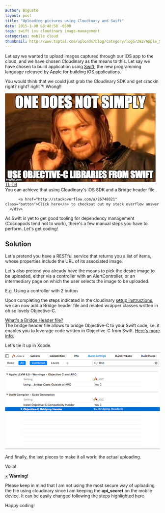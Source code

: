 ```yaml
---
author: Boguste
layout: post
title: "Uploading pictures using Cloudinary and Swift"
date: 2015-1-08 08:48:58 -0500
tags: swift ios cloudinary image-management
categories: mobile cloud
thumbnail: http://www.toptal.com/uploads/blog/category/logo/293/Apple_Swift_Logo.png
---
```


Let say we wanted to upload images captured through our iOS app to the cloud, and we have chosen Cloudinary as the means to this. Let say we have chosen to build application using [Swift](https://developer.apple.com/swift/), the new programming language released by Apple for building iOS applications.

You would think that we could just grab the Cloudinary SDK and get crackin right? right? right ?! Wrong!!

<img src="/assets/img/memes/objective-from-swift.jpg" align="middle" alt="Objectice-C and Swift"/>

<div class="accordion-group">
  <div class="accordion-heading accordionize">
      <a class="accordion-toggle" data-toggle="collapse" data-parent="#accordionArea" href="#oneArea">
          TL;TR
          <span class="font-icon-arrow-simple-down"></span>
      </a>
  </div>
  <div id="oneArea" class="accordion-body collapse">
      <div class="accordion-inner">
          You can achieve that using Cloudinary's iOS SDK and a Bridge header file.<br/>

          <a href="http://stackoverflow.com/a/26748021" class="button">Click here</a> to checkout out my stack overflow answer
      </div>
  </div>
</div>


As Swift is yet to get good tooling for dependency management (Cocoapods tend not to work), there's a few manual steps you have to perform. Let's get coding!

## <a name="solution"> Solution </a>

Let's pretend you have a RESTful service that returns you a list of items, whose properties include the URL of its associated image. 

Let's also pretend you already have the means to pick the desire image to be uploaded, either via a controller with an AlertController, or an intermediary page on which the user selects the image to be uploaded.

E.g. Using a controller with 2 button
<script src="https://gist.github.com/bhameyie/b96c3a24e6b3c149d833.js"></script>

Upon completing the steps indicated in the cloudinary [setup instructions](https://github.com/cloudinary/cloudinary_ios#setup), we can now add a Bridge header file and related wrapper classes written in oh so lovely Objective-C.

<script src="https://gist.github.com/bhameyie/5e8cde38256ef3411834.js"></script> 

<div class="accordion-group">
                        <div class="accordion-heading accordionize">
            <a class="accordion-toggle" data-toggle="collapse" data-parent="#accordionArea" href="#twoArea">
            What's a Bridge Header file?
            <span class="font-icon-arrow-simple-down"></span>
        </a>
        </div>
        <div id="twoArea" class="accordion-body collapse">
            <div class="accordion-inner">
               The bridge header file allows to bridge Objective-C to your Swift code, i.e. it enables you to leverage code written in Objective-C from Swift. <a href="https://developer.apple.com/library/ios/documentation/Swift/Conceptual/BuildingCocoaApps/MixandMatch.html"> Here's more info.</a>
            </div>
        </div>
</div>

Let's tie it up in Xcode.

<img src="/assets/img/posts/BridgingExample_cloudinary.png" align="middle" alt="Objectice-C and Swift"/>
   

And finally, the last pieces to make it all work: the actual uploading.

<script src="https://gist.github.com/bhameyie/55eb51b58e05d4096c95.js"></script>

Voila!

<div class="alert fade in">
                    <a class="close" data-dismiss="alert" href="#">&times;</a>
                    <strong>Warning!</strong><p/> 


Please keep in mind that I am not using the most secure way of uploading the file using cloudinary since i am keeping the <strong>api_secret</strong> on the mobile device. It can be easily changed following the steps highlighted <a href="https://github.com/cloudinary/cloudinary_ios#safe-mobile-uploading">here</a>
                </div>


Happy coding!

